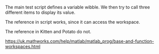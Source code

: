 The main test script defines a variable wibble. We then try to call
three different items to display its value.

The reference in script works, since it can access the workspace.

The reference in Kitten and Potato do not.

https://uk.mathworks.com/help/matlab/matlab_prog/base-and-function-workspaces.html
